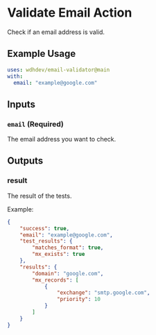 # Validate Email Action
Check if an email address is valid.

## Example Usage
```yaml
uses: wdhdev/email-validator@main
with:
  email: "example@google.com"
```

## Inputs

### `email` (Required)
The email address you want to check.

## Outputs

### result
The result of the tests.

Example:
```json
{
    "success": true,
    "email": "example@google.com",
    "test_results": {
        "matches_format": true,
        "mx_exists": true
    },
    "results": {
        "domain": "google.com",
        "mx_records": [
            {
                "exchange": "smtp.google.com",
                "priority": 10
            }
        ]
    }
}
```
